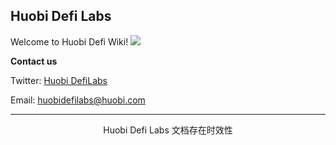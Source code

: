 ##  Huobi Defi Labs
Welcome to Huobi Defi Wiki!
![](/img/worldRussiaSplitHigh.svg)

**Contact us**

  <i class="fa fa-twitter" aria-hidden="true"></i> Twitter: [Huobi DefiLabs](https://twitter.com/HuobiGlobal)

  <i class="fa fa-users" aria-hidden="true"></i> Email: huobidefilabs@huobi.com


---

<center> Huobi Defi Labs 文档存在时效性 <center>
